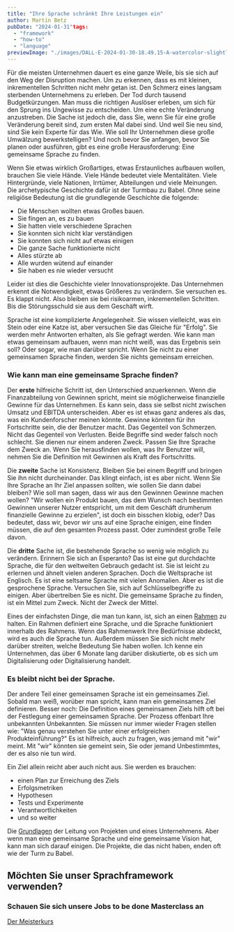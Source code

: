 ```yaml
---
title: "Ihre Sprache schränkt Ihre Leistungen ein"
author: Martin Betz
pubDate: "2024-01-31"tags:
  - "framework"
  - "how-to"
  - "language"
previewImage: "./images/DALL·E-2024-01-30-18.49.15-A-watercolor-slightly-geometric-styled-painting-depicting-the-Tower-of-Babel.-The-painting-should-capture-the-iconic-and-ambitious-structure-of-the-T.png"
---
```


Für die meisten Unternehmen dauert es eine ganze Weile, bis sie sich auf den Weg der Disruption machen. Um zu erkennen, dass es mit kleinen, inkrementellen Schritten nicht mehr getan ist. Den Schmerz eines langsam sterbenden Unternehmens zu erleben. Der Tod durch tausend Budgetkürzungen. Man muss die richtigen Auslöser erleben, um sich für den Sprung ins Ungewisse zu entscheiden. Um eine echte Veränderung anzustreben. Die Sache ist jedoch die, dass Sie, wenn Sie für eine große Veränderung bereit sind, zum ersten Mal dabei sind. Und weil Sie neu sind, sind Sie kein Experte für das Wie. Wie soll Ihr Unternehmen diese große Umwälzung bewerkstelligen? Und noch bevor Sie anfangen, bevor Sie planen oder ausführen, gibt es eine große Herausforderung: Eine gemeinsame Sprache zu finden.

Wenn Sie etwas wirklich Großartiges, etwas Erstaunliches aufbauen wollen, brauchen Sie viele Hände. Viele Hände bedeutet viele Mentalitäten. Viele Hintergründe, viele Nationen, Irrtümer, Abteilungen und viele Meinungen. Die archetypische Geschichte dafür ist der Turmbau zu Babel. Ohne seine religiöse Bedeutung ist die grundlegende Geschichte die folgende:

- Die Menschen wollten etwas Großes bauen.
- Sie fingen an, es zu bauen
- Sie hatten viele verschiedene Sprachen
- Sie konnten sich nicht klar verständigen
- Sie konnten sich nicht auf etwas einigen
- Die ganze Sache funktionierte nicht
- Alles stürzte ab
- Alle wurden wütend auf einander
- Sie haben es nie wieder versucht

Leider ist dies die Geschichte vieler Innovationsprojekte. Das Unternehmen erkennt die Notwendigkeit, etwas Größeres zu verändern. Sie versuchen es. Es klappt nicht. Also bleiben sie bei risikoarmen, inkrementellen Schritten. Bis die Störungsschuld sie aus dem Geschäft wirft.

Sprache ist eine komplizierte Angelegenheit. Sie wissen vielleicht, was ein Stein oder eine Katze ist, aber versuchen Sie das Gleiche für "Erfolg". Sie werden mehr Antworten erhalten, als Sie gefragt werden. Wie kann man etwas gemeinsam aufbauen, wenn man nicht weiß, was das Ergebnis sein soll? Oder sogar, wie man darüber spricht. Wenn Sie nicht zu einer gemeinsamen Sprache finden, werden Sie nichts gemeinsam erreichen.

### Wie kann man eine gemeinsame Sprache finden?

Der **erste** hilfreiche Schritt ist, den Unterschied anzuerkennen. Wenn die Finanzabteilung von Gewinnen spricht, meint sie möglicherweise finanzielle Gewinne für das Unternehmen. Es kann sein, dass sie selbst nicht zwischen Umsatz und EBITDA unterscheiden. Aber es ist etwas ganz anderes als das, was ein Kundenforscher meinen könnte. Gewinne könnten für ihn Fortschritte sein, die der Benutzer macht. Das Gegenteil von Schmerzen. Nicht das Gegenteil von Verlusten. Beide Begriffe sind weder falsch noch schlecht. Sie dienen nur einem anderen Zweck. Passen Sie Ihre Sprache dem Zweck an. Wenn Sie herausfinden wollen, was Ihr Benutzer will, nehmen Sie die Definition mit Gewinnen als Kraft des Fortschritts.

Die **zweite** Sache ist Konsistenz. Bleiben Sie bei einem Begriff und bringen Sie ihn nicht durcheinander. Das klingt einfach, ist es aber nicht. Wenn Sie Ihre Sprache an Ihr Ziel anpassen sollten, wie sollen Sie dann dabei bleiben? Wie soll man sagen, dass wir aus den Gewinnen Gewinne machen wollen? "Wir wollen ein Produkt bauen, das dem Wunsch nach bestimmten Gewinnen unserer Nutzer entspricht, um mit dem Geschäft drumherum finanzielle Gewinne zu erzielen", ist doch ein bisschen klobig, oder? Das bedeutet, dass wir, bevor wir uns auf eine Sprache einigen, eine finden müssen, die auf den gesamten Prozess passt. Oder zumindest große Teile davon.

Die **dritte** Sache ist, die bestehende Sprache so wenig wie möglich zu verändern. Erinnern Sie sich an Esperanto? Das ist eine gut durchdachte Sprache, die für den weltweiten Gebrauch gedacht ist. Sie ist leicht zu erlernen und ähnelt vielen anderen Sprachen. Doch die Weltsprache ist Englisch. Es ist eine seltsame Sprache mit vielen Anomalien. Aber es ist die gesprochene Sprache. Versuchen Sie, sich auf Schlüsselbegriffe zu einigen. Aber übertreiben Sie es nicht. Die gemeinsame Sprache zu finden, ist ein Mittel zum Zweck. Nicht der Zweck der Mittel.

Eines der einfachsten Dinge, die man tun kann, ist, sich an einen [Rahmen](/blog/verstehen-die-zu-erledigenden-Aufgaben-Perspektive/) zu halten. Ein Rahmen definiert eine Sprache, und die Sprache funktioniert innerhalb des Rahmens. Wenn das Rahmenwerk Ihre Bedürfnisse abdeckt, wird es auch die Sprache tun. Außerdem müssen Sie sich nicht mehr darüber streiten, welche Bedeutung Sie haben wollen. Ich kenne ein Unternehmen, das über 6 Monate lang darüber diskutierte, ob es sich um Digitalisierung oder Digitalisierung handelt.

### Es bleibt nicht bei der Sprache.

Der andere Teil einer gemeinsamen Sprache ist ein gemeinsames Ziel. Sobald man weiß, worüber man spricht, kann man ein gemeinsames Ziel definieren. Besser noch: Die Definition eines gemeinsamen Ziels hilft oft bei der Festlegung einer gemeinsamen Sprache. Der Prozess offenbart Ihre unbekannten Unbekannten. Sie müssen nur immer wieder Fragen stellen wie: "Was genau verstehen Sie unter einer erfolgreichen Produkteinführung?" Es ist hilfreich, auch zu fragen, was jemand mit "wir" meint. Mit "wir" könnten sie gemeint sein, Sie oder jemand Unbestimmtes, der es also nie tun wird.

Ein Ziel allein reicht aber auch nicht aus. Sie werden es brauchen:

- einen Plan zur Erreichung des Ziels
- Erfolgsmetriken
- Hypothesen
- Tests und Experimente
- Verantwortlichkeiten
- und so weiter

Die [Grundlagen](/blog/most-important-business-skills/) der Leitung von Projekten und eines Unternehmens. Aber wenn man eine gemeinsame Sprache und eine gemeinsame Vision hat, kann man sich darauf einigen. Die Projekte, die das nicht haben, enden oft wie der Turm zu Babel.

## Möchten Sie unser Sprachframework verwenden?

### Schauen Sie sich unsere Jobs to be done Masterclass an

[Der Meisterkurs](/services/mastering-jobs-to-be-done-online-workshop/)
